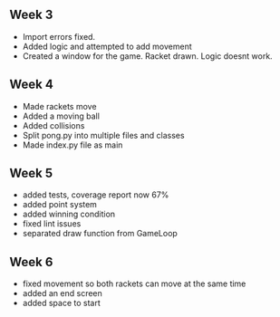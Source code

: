 ## Week 3

- Import errors fixed.
- Added logic and attempted to add movement
- Created a window for the game. Racket drawn. Logic doesnt work.

## Week 4

- Made rackets move
- Added a moving ball
- Added collisions
- Split pong.py into multiple files and classes
- Made index.py file as main

## Week 5

- added tests, coverage report now 67%
- added point system
- added winning condition
- fixed lint issues
- separated draw function from GameLoop

## Week 6

- fixed movement so both rackets can move at the same time
- added an end screen
- added space to start